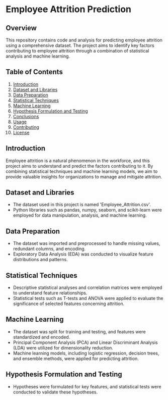 # Employee Attrition Prediction

## Overview

This repository contains code and analysis for predicting employee attrition using a comprehensive dataset. The project aims to identify key factors contributing to employee attrition through a combination of statistical analysis and machine learning.

## Table of Contents

1. [Introduction](#introduction)
2. [Dataset and Libraries](#dataset-and-libraries)
3. [Data Preparation](#data-preparation)
4. [Statistical Techniques](#statistical-techniques)
5. [Machine Learning](#machine-learning)
6. [Hypothesis Formulation and Testing](#hypothesis-formulation-and-testing)
7. [Conclusions](#conclusions)
8. [Usage](#usage)
9. [Contributing](#contributing)
10. [License](#license)

## Introduction

Employee attrition is a natural phenomenon in the workforce, and this project aims to understand and predict the factors contributing to it. By combining statistical techniques and machine learning models, we aim to provide valuable insights for organizations to manage and mitigate attrition.

## Dataset and Libraries

- The dataset used in this project is named 'Employee_Attrition.csv'.
- Python libraries such as pandas, numpy, seaborn, and scikit-learn were employed for data manipulation, analysis, and machine learning.

## Data Preparation

- The dataset was imported and preprocessed to handle missing values, redundant columns, and encoding.
- Exploratory Data Analysis (EDA) was conducted to visualize feature distributions and patterns.

## Statistical Techniques

- Descriptive statistical analyses and correlation matrices were employed to understand feature relationships.
- Statistical tests such as T-tests and ANOVA were applied to evaluate the significance of selected features concerning attrition.

## Machine Learning

- The dataset was split for training and testing, and features were standardized and encoded.
- Principal Component Analysis (PCA) and Linear Discriminant Analysis (LDA) were utilized for dimensionality reduction.
- Machine learning models, including logistic regression, decision trees, and ensemble methods, were applied for predicting attrition.

## Hypothesis Formulation and Testing

- Hypotheses were formulated for key features, and statistical tests were conducted to validate these hypotheses.
